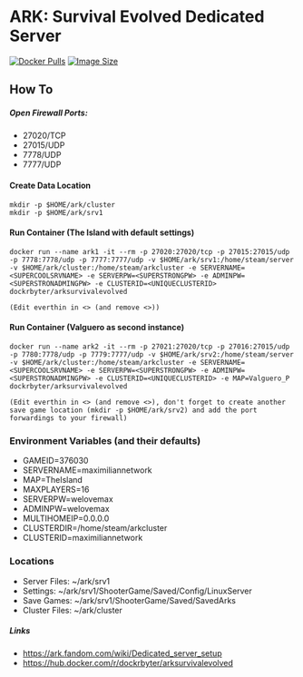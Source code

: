 # ARK: Survival Evolved Dedicated Server
[![Docker Pulls](https://img.shields.io/docker/pulls/dockrbyter/arksurvivalevolved.svg)](https://hub.docker.com/r/dockrbyter/arksurvivalevolved)
[![Image Size](https://img.shields.io/docker/image-size/dockrbyter/arksurvivalevolved.svg)](https://hub.docker.com/r/dockrbyter/arksurvivalevolved)

## How To

##### Open Firewall Ports:
 - 27020/TCP
 - 27015/UDP
 - 7778/UDP
 - 7777/UDP

#### Create Data Location
```
mkdir -p $HOME/ark/cluster
mkdir -p $HOME/ark/srv1
 ```

#### Run Container (The Island with default settings)
```
docker run --name ark1 -it --rm -p 27020:27020/tcp -p 27015:27015/udp -p 7778:7778/udp -p 7777:7777/udp -v $HOME/ark/srv1:/home/steam/server -v $HOME/ark/cluster:/home/steam/arkcluster -e SERVERNAME=<SUPERCOOLSRVNAME> -e SERVERPW=<SUPERSTRONGPW> -e ADMINPW=<SUPERSTRONADMINGPW> -e CLUSTERID=<UNIQUECLUSTERID> dockrbyter/arksurvivalevolved

(Edit everthin in <> (and remove <>))
 ```

#### Run Container (Valguero as second instance)
```
docker run --name ark2 -it --rm -p 27021:27020/tcp -p 27016:27015/udp -p 7780:7778/udp -p 7779:7777/udp -v $HOME/ark/srv2:/home/steam/server -v $HOME/ark/cluster:/home/steam/arkcluster -e SERVERNAME=<SUPERCOOLSRVNAME> -e SERVERPW=<SUPERSTRONGPW> -e ADMINPW=<SUPERSTRONADMINGPW> -e CLUSTERID=<UNIQUECLUSTERID> -e MAP=Valguero_P dockrbyter/arksurvivalevolved

(Edit everthin in <> (and remove <>), don't forget to create another save game location (mkdir -p $HOME/ark/srv2) and add the port forwardings to your firewall)
 ```

### Environment Variables (and their defaults)
 - GAMEID=376030
 - SERVERNAME=maximiliannetwork
 - MAP=TheIsland
 - MAXPLAYERS=16
 - SERVERPW=welovemax
 - ADMINPW=welovemax
 - MULTIHOMEIP=0.0.0.0
 - CLUSTERDIR=/home/steam/arkcluster
 - CLUSTERID=maximiliannetwork

### Locations
 - Server Files: ~/ark/srv1
 - Settings: ~/ark/srv1/ShooterGame/Saved/Config/LinuxServer
 - Save Games: ~/ark/srv1/ShooterGame/Saved/SavedArks
 - Cluster Files: ~/ark/cluster


##### Links
 - https://ark.fandom.com/wiki/Dedicated_server_setup
 - https://hub.docker.com/r/dockrbyter/arksurvivalevolved
